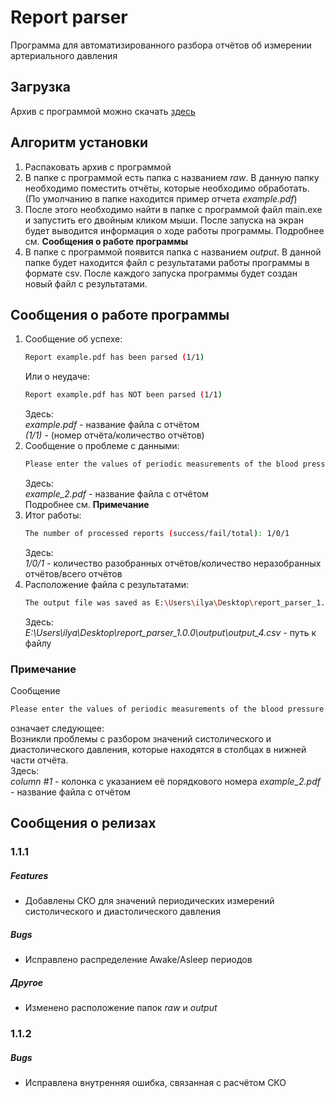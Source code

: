 # Report parser
Программа для автоматизированного разбора отчётов об измерении артериального давления

## Загрузка
Архив с программой можно скачать [здесь](https://niuitmo-my.sharepoint.com/personal/kisliakovskiii_niuitmo_ru/_layouts/15/guestaccess.aspx?docid=149429cd3888b4d8489cf1d1c7be43c31&authkey=AX_a8oJklIbgA6oeU-ESySA)

## Алгоритм установки
1. Распаковать архив с программой  
2. В папке с программой есть папка с названием *raw*. В данную папку необходимо поместить отчёты, которые необходимо обработать. (По умолчанию в папке находится пример отчета *example.pdf*)  
3. После этого необходимо найти в папке с программой файл main.exe и запустить его двойным кликом мыши. После запуска на экран будет выводится информация о ходе работы программы. Подробнее см. **Сообщения о работе программы**  
4. В папке с программой появится папка с названием *output*. В данной папке будет находится файл с результатами работы программы в формате csv. После каждого запуска программы будет создан новый файл с результатами.

## Сообщения о работе программы
1) Сообщение об успехе:
    ```bash
    Report example.pdf has been parsed (1/1)
	```
	Или о неудаче:
	```bash
	Report example.pdf has NOT been parsed (1/1)
	```
	Здесь:  
		*example.pdf* - название файла с отчётом  
		*(1/1)* - (номер отчёта/количество отчётов)
2) Сообщение о проблеме с данными:
    ```bash
    Please enter the values of periodic measurements of the blood pressure (systolic and diastolic) of the column #1 manually (Report example_2.pdf)
	```
	Здесь:  
		*example_2.pdf* - название файла с отчётом  
		Подробнее см. **Примечание**
3) Итог работы:
    ```bash
    The number of processed reports (success/fail/total): 1/0/1
	```
	Здесь:  
		*1/0/1* - количество разобранных отчётов/количество неразобранных отчётов/всего отчётов
4) Расположение файла с результатами:
    ```bash
    The output file was saved as E:\Users\ilya\Desktop\report_parser_1.0.0\output\output_4.csv
	```
	Здесь:  
		*E:\Users\ilya\Desktop\report_parser_1.0.0\output\output_4.csv* - путь к файлу

### Примечание
Сообщение
```bash
Please enter the values of periodic measurements of the blood pressure (systolic and diastolic) of the column #1 manually (Report example_2.pdf)
```
означает следующее:   
Возникли проблемы с разбором значений систолического и диастолического давления, которые находятся в столбцах в нижней части отчёта.  
    Здесь:   
		*column #1* - колонка с указанием её порядкового номера
		*example_2.pdf* - название файла с отчётом
		
## Сообщения о релизах
### 1.1.1
##### Features
- Добавлены СКО для значений периодических измерений систолического и диастолического давления  
##### Bugs
- Исправлено распределение Awake/Asleep периодов 
##### Другое
- Изменено расположение папок *raw* и *output*
### 1.1.2
##### Bugs
- Исправлена внутренняя ошибка, связанная с расчётом СКО  

